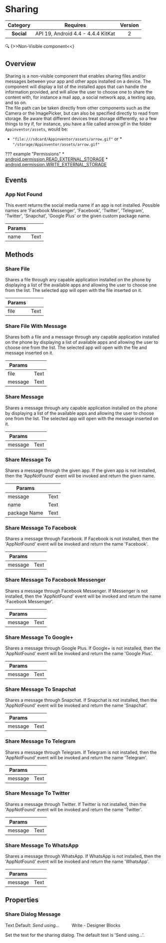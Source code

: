 # Sharing

| Category | Requires | Version |
|:--------:|:-------:|:--------:|
|**Social**|<span class="chip chip-any">API 19, Android 4.4 - 4.4.4 KitKat</span>|<span class="chip chip-number">2</span>|

:mag: {>>Non-Visible component<<}

## Overview

Sharing is a non-visible component that enables sharing files and/or messages between your app and other apps installed on a device. The component will display a list of the installed apps that can handle the information provided, and will allow the user to choose one to share the content with, for instance a mail app, a social network app, a texting app, and so on.  
The file path can be taken directly from other components such as the Camera or the ImagePicker, but can also be specified directly to read from storage. Be aware that different devices treat storage differently, so a few things to try if, for instance, you have a file called arrow.gif in the folder `` Appinventor/assets ``, would be: 

*   `` "file:///sdcard/Appinventor/assets/arrow.gif" ``
 or *   `` "/storage/Appinventor/assets/arrow.gif" ``

??? example "Permissions"
    * [android.permission.READ_EXTERNAL_STORAGE](https://developer.android.com/reference/android/Manifest.permission.html#READ_EXTERNAL_STORAGE)
    * [android.permission.WRITE_EXTERNAL_STORAGE](https://developer.android.com/reference/android/Manifest.permission.html#WRITE_EXTERNAL_STORAGE)

## Events

### App Not Found

This event returns the social media name if an app is not installed. Possible names are 'Facebook Messenger', 'Facebook', 'Twitter', 'Telegram', 'Twitter', 'Snapchat', 'Google Plus' or the given custom package name.

<div class="block" ai2-block="event" not-rendered="true" value="%7B%22componentName%22:%20%22Sharing%22,%20%22name%22:%20%22App%20Not%20Found%22,%20%22param%22:%20%5B%22name%22%5D%7D"></div>

| Params | []() |
|--------|------|
|name|<span class="chip chip-text">Text</span>|

## Methods

### Share File

Shares a file through any capable application installed on the phone by displaying a list of the available apps and allowing the user to choose one from the list. The selected app will open with the file inserted on it.

<div class="block" ai2-block="method" not-rendered="true" value="%7B%22componentName%22:%20%22Sharing%22,%20%22name%22:%20%22Share%20File%22,%20%22output%22:%20false,%20%22param%22:%20%5B%22file%22%5D%7D"></div>

| Params | []() |
|--------|------|
|file|<span class="chip chip-text">Text</span>|

### Share File With Message

Shares both a file and a message through any capable application installed on the phone by displaying a list of available apps and allowing the user to choose one from the list. The selected app will open with the file and message inserted on it.

<div class="block" ai2-block="method" not-rendered="true" value="%7B%22componentName%22:%20%22Sharing%22,%20%22name%22:%20%22Share%20File%20With%20Message%22,%20%22output%22:%20false,%20%22param%22:%20%5B%22file%22,%20%22message%22%5D%7D"></div>

| Params | []() |
|--------|------|
|file|<span class="chip chip-text">Text</span>|
|message|<span class="chip chip-text">Text</span>|

### Share Message

Shares a message through any capable application installed on the phone by displaying a list of the available apps and allowing the user to choose one from the list. The selected app will open with the message inserted on it.

<div class="block" ai2-block="method" not-rendered="true" value="%7B%22componentName%22:%20%22Sharing%22,%20%22name%22:%20%22Share%20Message%22,%20%22output%22:%20false,%20%22param%22:%20%5B%22message%22%5D%7D"></div>

| Params | []() |
|--------|------|
|message|<span class="chip chip-text">Text</span>|

### Share Message To

Shares a message through the given app. If the given app is not installed, then the 'AppNotFound' event will be invoked and return the given name.

<div class="block" ai2-block="method" not-rendered="true" value="%7B%22componentName%22:%20%22Sharing%22,%20%22name%22:%20%22Share%20Message%20To%22,%20%22output%22:%20false,%20%22param%22:%20%5B%22message%22,%20%22name%22,%20%22package%20Name%22%5D%7D"></div>

| Params | []() |
|--------|------|
|message|<span class="chip chip-text">Text</span>|
|name|<span class="chip chip-text">Text</span>|
|package Name|<span class="chip chip-text">Text</span>|

### Share Message To Facebook

Shares a message through Facebook. If Facebook is not installed, then the 'AppNotFound' event will be invoked and return the name 'Facebook'.

<div class="block" ai2-block="method" not-rendered="true" value="%7B%22componentName%22:%20%22Sharing%22,%20%22name%22:%20%22Share%20Message%20To%20Facebook%22,%20%22output%22:%20false,%20%22param%22:%20%5B%22message%22%5D%7D"></div>

| Params | []() |
|--------|------|
|message|<span class="chip chip-text">Text</span>|

### Share Message To Facebook Messenger

Shares a message through Facebook Messenger. If Messenger is not installed, then the 'AppNotFound' event will be invoked and return the name 'Facebook Messenger'.

<div class="block" ai2-block="method" not-rendered="true" value="%7B%22componentName%22:%20%22Sharing%22,%20%22name%22:%20%22Share%20Message%20To%20Facebook%20Messenger%22,%20%22output%22:%20false,%20%22param%22:%20%5B%22message%22%5D%7D"></div>

| Params | []() |
|--------|------|
|message|<span class="chip chip-text">Text</span>|

### Share Message To Google+

Shares a message through Google Plus. If Google+ is not installed, then the 'AppNotFound' event will be invoked and return the name 'Google Plus'.

<div class="block" ai2-block="method" not-rendered="true" value="%7B%22componentName%22:%20%22Sharing%22,%20%22name%22:%20%22Share%20Message%20To%20Google+%22,%20%22output%22:%20false,%20%22param%22:%20%5B%22message%22%5D%7D"></div>

| Params | []() |
|--------|------|
|message|<span class="chip chip-text">Text</span>|

### Share Message To Snapchat

Shares a message through Snapchat. If Snapchat is not installed, then the 'AppNotFound' event will be invoked and return the name 'Snapchat'.

<div class="block" ai2-block="method" not-rendered="true" value="%7B%22componentName%22:%20%22Sharing%22,%20%22name%22:%20%22Share%20Message%20To%20Snapchat%22,%20%22output%22:%20false,%20%22param%22:%20%5B%22message%22%5D%7D"></div>

| Params | []() |
|--------|------|
|message|<span class="chip chip-text">Text</span>|

### Share Message To Telegram

Shares a message through Telegram. If Telegram is not installed, then the 'AppNotFound' event will be invoked and return the name 'Telegram'.

<div class="block" ai2-block="method" not-rendered="true" value="%7B%22componentName%22:%20%22Sharing%22,%20%22name%22:%20%22Share%20Message%20To%20Telegram%22,%20%22output%22:%20false,%20%22param%22:%20%5B%22message%22%5D%7D"></div>

| Params | []() |
|--------|------|
|message|<span class="chip chip-text">Text</span>|

### Share Message To Twitter

Shares a message through Twitter. If Twitter is not installed, then the 'AppNotFound' event will be invoked and return the name 'Twitter'.

<div class="block" ai2-block="method" not-rendered="true" value="%7B%22componentName%22:%20%22Sharing%22,%20%22name%22:%20%22Share%20Message%20To%20Twitter%22,%20%22output%22:%20false,%20%22param%22:%20%5B%22message%22%5D%7D"></div>

| Params | []() |
|--------|------|
|message|<span class="chip chip-text">Text</span>|

### Share Message To WhatsApp

Shares a message through WhatsApp. If WhatsApp is not installed, then the 'AppNotFound' event will be invoked and return the name 'WhatsApp'.

<div class="block" ai2-block="method" not-rendered="true" value="%7B%22componentName%22:%20%22Sharing%22,%20%22name%22:%20%22Share%20Message%20To%20WhatsApp%22,%20%22output%22:%20false,%20%22param%22:%20%5B%22message%22%5D%7D"></div>

| Params | []() |
|--------|------|
|message|<span class="chip chip-text">Text</span>|

## Properties

### Share Dialog Message

<span class="chip chip-text">Text</span><span style="user-select: none;">&nbsp;</span><span class="chip chip-text">Default: <i>Send using...</i></span><span style="user-select: none;">&nbsp;&nbsp;&nbsp;&nbsp;&nbsp;&nbsp;&nbsp;&nbsp;&nbsp;&nbsp;</span><span class="chip chip-rw">Write</span><span style="user-select: none;">&nbsp;</span>-<span style="user-select: none;">&nbsp;</span><span class="chip chip-bd">Designer</span><span style="user-select: none;">&nbsp;</span><span class="chip chip-bd">Blocks</span><span style="user-select: none;">&nbsp;</span>

Set the text for the sharing dialog. The default text is 'Send using...'.

<div class="block" ai2-block="property" not-rendered="true" value="%7B%22componentName%22:%20%22Sharing%22,%20%22name%22:%20%22Share%20Dialog%20Message%22,%20%22getter%22:%20false%7D"></div>
